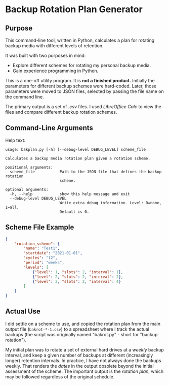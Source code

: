 # Backup Rotation Plan Generator

## Purpose

This command-line tool, written in Python, calculates a plan for rotating backup media with different levels of retention.

It was built with two purposes in mind:
- Explore different schemes for rotating my personal backup media.
- Gain experience programming in Python.

This is a one-off utility program. It is **not a finished product.** Initially the parameters for different backup schemes were hard-coded. Later, those parameters were moved to JSON files, selected by passing the file name on the command line.

The primary output is a set of *.csv* files. I used *LibreOffice Calc* to view the files and compare different backup rotation schemes.

## Command-Line Arguments

Help text:
```
usage: bakplan.py [-h] [--debug-level DEBUG_LEVEL] scheme_file

Calculates a backup media rotation plan given a rotation scheme.

positional arguments:
  scheme_file           Path to the JSON file that defines the backup rotation
                        scheme.

optional arguments:
  -h, --help            show this help message and exit
  --debug-level DEBUG_LEVEL
                        Write extra debug information. Level: 0=none, 1=all.
                        Default is 0.
```

## Scheme File Example

```json
{
    "rotation_scheme": {
        "name": "Test1",
        "startdate": "2021-01-01",
        "cycles": "12",
        "period": "weeks",
        "levels": [
            {"level": 1, "slots": 2, "interval": 1},
            {"level": 2, "slots": 2, "interval": 2},
            {"level": 3, "slots": 2, "interval": 4}
        ]
    }
}
```

## Actual Use

I did settle on a scheme to use, and copied the rotation plan from the main output file (`bakrot-*-1.csv`) to a spreadsheet where I track the actual backups (the script was originally named "bakrot.py" - short for "backup rotation").

My initial plan was to rotate a set of external hard drives at a *weekly* backup interval, and keep a given number of backups at different (increasingly longer) retention intervals. In practice, I have not always done the backups weekly. That renders the *dates* in the output obsolete beyond the initial assessment of the scheme. The important output is the *rotation plan*, which may be followed regardless of the original schedule.
